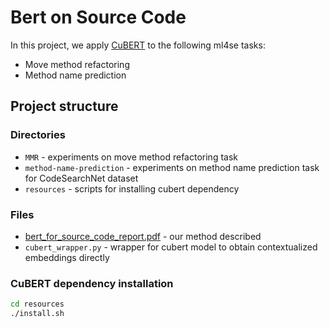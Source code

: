 # Bert on Source Code

In this project, we apply [CuBERT](https://github.com/google-research/google-research/tree/master/cubert) to the following ml4se tasks: 
* Move method refactoring
* Method name prediction

## Project structure

### Directories
* `MMR` - experiments on move method refactoring task
* `method-name-prediction` - experiments on method name prediction task for CodeSearchNet dataset
* `resources` - scripts for installing cubert dependency

### Files
* [bert_for_source_code_report.pdf](../blob/master/bert_for_source_code_report.pdf) - our method described
* `cubert_wrapper.py` - wrapper for cubert model to obtain contextualized embeddings directly 

### CuBERT dependency installation

```bash
cd resources
./install.sh
```



